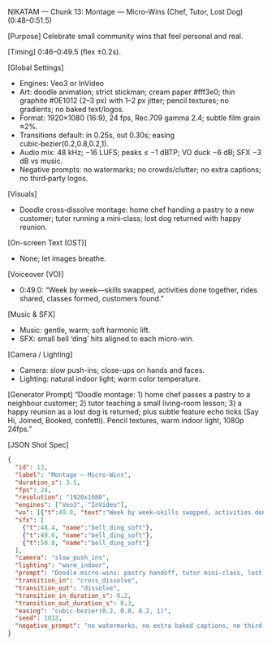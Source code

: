 NIKATAM — Chunk 13: Montage — Micro-Wins (Chef, Tutor, Lost Dog) (0:48–0:51.5)

[Purpose]
Celebrate small community wins that feel personal and real.

[Timing]
0:46–0:49.5 (flex ±0.2s).

[Global Settings]
- Engines: Veo3 or InVideo
- Art: doodle animation; strict stickman; cream paper #fff3e0; thin graphite #0E1012 (2–3 px) with 1–2 px jitter; pencil textures; no gradients; no baked text/logos.
- Format: 1920×1080 (16:9), 24 fps, Rec.709 gamma 2.4; subtle film grain ≈2%.
- Transitions default: in 0.25s, out 0.30s; easing cubic‑bezier(0.2,0.8,0.2,1).
- Audio mix: 48 kHz; −16 LUFS; peaks ≤ −1 dBTP; VO duck −6 dB; SFX −3 dB vs music.
- Negative prompts: no watermarks; no crowds/clutter; no extra captions; no third‑party logos.

 
[Visuals]
- Doodle cross‑dissolve montage: home chef handing a pastry to a new customer; tutor running a mini‑class; lost dog returned with happy reunion.

[On-screen Text (OST)]
- None; let images breathe.

[Voiceover (VO)]
- 0:49.0: “Week by week—skills swapped, activities done together, rides shared, classes formed, customers found.”

[Music & SFX]
- Music: gentle, warm; soft harmonic lift.
- SFX: small bell ‘ding’ hits aligned to each micro-win.

[Camera / Lighting]
- Camera: slow push-ins; close-ups on hands and faces.
- Lighting: natural indoor light; warm color temperature.



[Generator Prompt]
“Doodle montage: 1) home chef passes a pastry to a neighbour customer; 2) tutor teaching a small living-room lesson; 3) a happy reunion as a lost dog is returned; plus subtle feature echo ticks (Say Hi, Joined, Booked, confetti). Pencil textures, warm indoor light, 1080p 24fps.”

[JSON Shot Spec]
```json
{
  "id": 13,
  "label": "Montage — Micro-Wins",
  "duration_s": 3.5,
  "fps": 24,
  "resolution": "1920x1080",
  "engines": ["Veo3", "InVideo"],
  "vo": [{"t":49.0, "text":"Week by week—skills swapped, activities done together, rides shared, classes formed, customers found."}],
  "sfx": [
    {"t":48.4, "name":"bell_ding_soft"},
    {"t":49.6, "name":"bell_ding_soft"},
    {"t":50.8, "name":"bell_ding_soft"}
  ],
  "camera": "slow_push_ins",
  "lighting": "warm_indoor",
  "prompt": "Doodle micro-wins: pastry handoff, tutor mini-class, lost dog reunion; subtle feature echo ticks (Say Hi, Joined, Booked, confetti); pencil textures; no baked text.",
  "transition_in": "cross_dissolve",
  "transition_out": "dissolve",
  "transition_in_duration_s": 0.2,
  "transition_out_duration_s": 0.3,
  "easing": "cubic-bezier(0.2, 0.8, 0.2, 1)",
  "seed": 1033,
  "negative_prompt": "no watermarks, no extra baked captions, no third-party logos"
}
```



